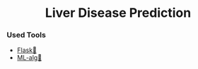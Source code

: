 <h1 align="center"> Liver Disease Prediction</h1>

### Used Tools
 - [Flask🤖](#Flask-)
 - [ML-alg🚀](#ML-alg-)
